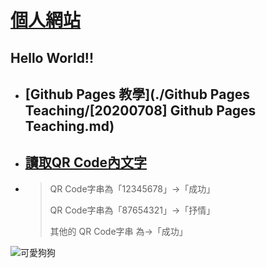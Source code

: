 # [個人網站](https://bing-yu.blogspot.com/)

## Hello World!!

- ## [Github Pages 教學](./Github Pages Teaching/[20200708] Github Pages Teaching.md)

- ## [讀取QR Code內文字](./Demo.html)

- > QR Code字串為「12345678」→「成功」
  >
  > QR Code字串為「87654321」→「抒情」
  >
  > 其他的 QR Code字串 為→「成功」

![可愛狗狗](https://images.pexels.com/photos/257540/pexels-photo-257540.jpeg?auto=compress&cs=tinysrgb&h=750&w=1260)
